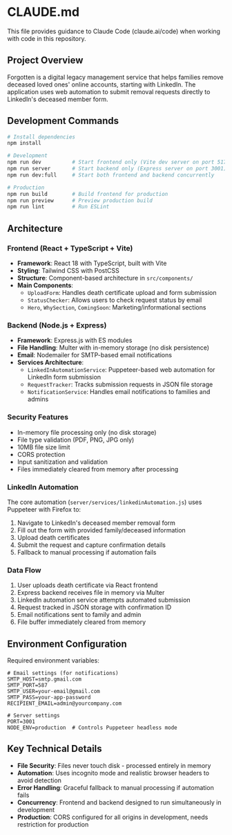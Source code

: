 # CLAUDE.md

This file provides guidance to Claude Code (claude.ai/code) when working with code in this repository.

## Project Overview

Forgotten is a digital legacy management service that helps families remove deceased loved ones' online accounts, starting with LinkedIn. The application uses web automation to submit removal requests directly to LinkedIn's deceased member form.

## Development Commands

```bash
# Install dependencies
npm install

# Development
npm run dev          # Start frontend only (Vite dev server on port 5173)
npm run server       # Start backend only (Express server on port 3001)
npm run dev:full     # Start both frontend and backend concurrently

# Production
npm run build        # Build frontend for production
npm run preview      # Preview production build
npm run lint         # Run ESLint
```

## Architecture

### Frontend (React + TypeScript + Vite)
- **Framework**: React 18 with TypeScript, built with Vite
- **Styling**: Tailwind CSS with PostCSS
- **Structure**: Component-based architecture in `src/components/`
- **Main Components**:
  - `UploadForm`: Handles death certificate upload and form submission
  - `StatusChecker`: Allows users to check request status by email
  - `Hero`, `WhySection`, `ComingSoon`: Marketing/informational sections

### Backend (Node.js + Express)
- **Framework**: Express.js with ES modules
- **File Handling**: Multer with in-memory storage (no disk persistence)
- **Email**: Nodemailer for SMTP-based email notifications
- **Services Architecture**:
  - `LinkedInAutomationService`: Puppeteer-based web automation for LinkedIn form submission
  - `RequestTracker`: Tracks submission requests in JSON file storage
  - `NotificationService`: Handles email notifications to families and admins

### Security Features
- In-memory file processing only (no disk storage)
- File type validation (PDF, PNG, JPG only)
- 10MB file size limit
- CORS protection
- Input sanitization and validation
- Files immediately cleared from memory after processing

### LinkedIn Automation
The core automation (`server/services/linkedinAutomation.js`) uses Puppeteer with Firefox to:
1. Navigate to LinkedIn's deceased member removal form
2. Fill out the form with provided family/deceased information
3. Upload death certificates
4. Submit the request and capture confirmation details
5. Fallback to manual processing if automation fails

### Data Flow
1. User uploads death certificate via React frontend
2. Express backend receives file in memory via Multer
3. LinkedIn automation service attempts automated submission
4. Request tracked in JSON storage with confirmation ID
5. Email notifications sent to family and admin
6. File buffer immediately cleared from memory

## Environment Configuration

Required environment variables:
```env
# Email settings (for notifications)
SMTP_HOST=smtp.gmail.com
SMTP_PORT=587
SMTP_USER=your-email@gmail.com
SMTP_PASS=your-app-password
RECIPIENT_EMAIL=admin@yourcompany.com

# Server settings
PORT=3001
NODE_ENV=production  # Controls Puppeteer headless mode
```

## Key Technical Details

- **File Security**: Files never touch disk - processed entirely in memory
- **Automation**: Uses incognito mode and realistic browser headers to avoid detection
- **Error Handling**: Graceful fallback to manual processing if automation fails
- **Concurrency**: Frontend and backend designed to run simultaneously in development
- **Production**: CORS configured for all origins in development, needs restriction for production